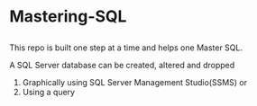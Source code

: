 # Mastering-SQL
##

This repo is built one step at a time and helps one Master SQL.

A SQL Server database can be created, altered and dropped
1. Graphically using SQL Server Management Studio(SSMS) or
2. Using a query
